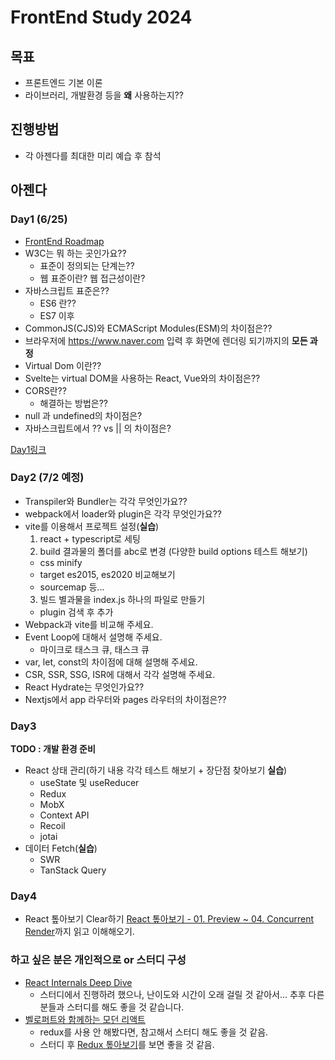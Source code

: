 # FrontEnd Study 2024

## 목표

- 프론트엔드 기본 이론
- 라이브러리, 개발환경 등을 **왜** 사용하는지??

## 진행방법

- 각 아젠다를 최대한 미리 예습 후 참석

## 아젠다

### Day1 (6/25)

- [FrontEnd Roadmap](https://roadmap.sh/frontend)
- W3C는 뭐 하는 곳인가요??
  - 표준이 정의되는 단계는??
  - 웹 표준이란? 웹 접근성이란?
- 자바스크립트 표준은??
  - ES6 란??
  - ES7 이후
- CommonJS(CJS)와 ECMAScript Modules(ESM)의 차이점은??
- 브라우저에 https://www.naver.com 입력 후 화면에 렌더링 되기까지의 **모든 과정**
- Virtual Dom 이란??
- Svelte는 virtual DOM을 사용하는 React, Vue와의 차이점은??
- CORS란??
  - 해결하는 방법은??
- null 과 undefined의 차이점은?
- 자바스크립트에서 ?? vs || 의 차이점은?

[Day1링크](https://github.com/leeseungje/FrontStudy2024/tree/main/Day1)

### Day2 (7/2 예정)

- Transpiler와 Bundler는 각각 무엇인가요??
- webpack에서 loader와 plugin은 각각 무엇인가요??
- vite를 이용해서 프로젝트 설정(**실습**)
  1. react + typescript로 세팅
  2. build 결과물의 폴더를 abc로 변경 (다양한 build options 테스트 해보기)
  - css minify
  - target es2015, es2020 비교해보기
  - sourcemap 등...
  3. 빌드 별과물을 index.js 하나의 파일로 만들기
  - plugin 검색 후 추가
- Webpack과 vite를 비교해 주세요.
- Event Loop에 대해서 설명해 주세요.
  - 마이크로 태스크 큐, 태스크 큐
- var, let, const의 차이점에 대해 설명해 주세요.
- CSR, SSR, SSG, ISR에 대해서 각각 설명해 주세요.
- React Hydrate는 무엇인가요??
- Nextjs에서 app 라우터와 pages 라우터의 차이점은??

### Day3

**TODO : 개발 환경 준비**

- React 상태 관리(하기 내용 각각 테스트 해보기 + 장단점 찾아보기 **실습**)
  - useState 및 useReducer
  - Redux
  - MobX
  - Context API
  - Recoil
  - jotai
- 데이터 Fetch(**실습**)
  - SWR
  - TanStack Query

### Day4

- React 톺아보기 Clear하기 [React 톺아보기 - 01. Preview ~ 04. Concurrent Render](https://goidle.github.io/)까지 읽고 이해해오기.

### 하고 싶은 분은 개인적으로 or 스터디 구성

- [React Internals Deep Dive](https://jser.dev/series/react-source-code-walkthrough)
  - 스터디에서 진행하려 했으나, 난이도와 시간이 오래 걸릴 것 같아서...
    추후 다른 분들과 스터디를 해도 좋을 것 같습니다.
- [벨로퍼트와 함께하는 모던 리액트](https://react.vlpt.us/)
  - redux를 사용 안 해봤다면, 참고해서 스터디 해도 좋을 것 같음.
  - 스터디 후 [Redux 톺아보기](https://goidle.github.io/redux/in-depth-redux/)를 보면 좋을 것 같음.
